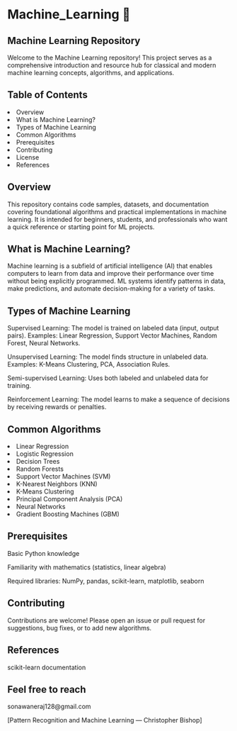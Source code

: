 # Machine_Learning 🚀

## Machine Learning Repository
<p>Welcome to the Machine Learning repository! This project serves as a comprehensive introduction and resource hub for classical and modern machine learning concepts, algorithms, and applications.</p>

## Table of Contents
<li>Overview</li>
<li>What is Machine Learning?</li>
<li>Types of Machine Learning</li>
<li>Common Algorithms</li>
<li>Prerequisites</li>
<li>Contributing</li>
<li>License</li>
<li>References</li>

## Overview
<p>This repository contains code samples, datasets, and documentation covering foundational algorithms and practical implementations in machine learning. It is intended for beginners, students, and professionals who want a quick reference or starting point for ML projects.</p>

## What is Machine Learning?
Machine learning is a subfield of artificial intelligence (AI) that enables computers to learn from data and improve their performance over time without being explicitly programmed. ML systems identify patterns in data, make predictions, and automate decision-making for a variety of tasks.

## Types of Machine Learning
<p>Supervised Learning: The model is trained on labeled data (input, output pairs). Examples: Linear Regression, Support Vector Machines, Random Forest, Neural Networks.</p>
<p>Unsupervised Learning: The model finds structure in unlabeled data. Examples: K-Means Clustering, PCA, Association Rules.</p>
<p>Semi-supervised Learning: Uses both labeled and unlabeled data for training.</p>
<p>Reinforcement Learning: The model learns to make a sequence of decisions by receiving rewards or penalties.</p>

## Common Algorithms
<li>Linear Regression</li>
<li>Logistic Regression</li>
<li>Decision Trees</li>
<li>Random Forests</li>
<li>Support Vector Machines (SVM)</li>
<li>K-Nearest Neighbors (KNN)</li>
<li>K-Means Clustering</li>
<li>Principal Component Analysis (PCA)</li>
<li>Neural Networks</li>
<li>Gradient Boosting Machines (GBM)</li>

## Prerequisites
<p>Basic Python knowledge</p>
<p>Familiarity with mathematics (statistics, linear algebra)</p>
<p>Required libraries: NumPy, pandas, scikit-learn, matplotlib, seaborn</p>

## Contributing
<p>Contributions are welcome! Please open an issue or pull request for suggestions, bug fixes, or to add new algorithms.</p>

## References
scikit-learn documentation

## Feel free to reach
<p>sonawaneraj128@gmail.com</p>
[Pattern Recognition and Machine Learning — Christopher Bishop]

